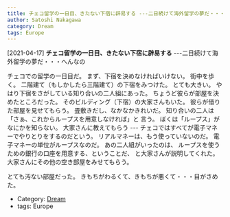 ```yaml
---
title: チェコ留学の一日目、きたない下宿に辟易する ---二日続けて海外留学の夢だ・・・へんなの
author: Satoshi Nakagawa
category: Dream
tags: Europe
---
```


[2021-04-17] **チェコ留学の一日目、きたない下宿に辟易する**  ---二日続けて海外留学の夢だ・・・へんなの

 チェコでの留学の一日目だ。
まず、下宿を決めなければいけない。
街中を歩く。
二階建て（もしかしたら三階建て）の下宿をみつけた。
とても大きい。
やはり下宿をさがしている知り合いの二人組にあった。
ちょうど彼らが部屋を決めたところだった。
そのビルディング（下宿）の大家さんもいた。
彼らが借りた部屋を見せてもらう。
畳敷きだし、なかなかきれいだ。
知り合いの二人は「さぁ、これからループスを用意しなければ」と
言う。
ぼくは「ループス」がなにかを知らない。
大家さんに教えてもらう ---
チェコではすべてが電子マネーでやりとりをするのだという。
リアルマネーは、もう使っていないのだ。
電子マネーの単位がループスなのだ。
あの二人組がいったのは、
ループスを使うための銀行の口座を用意する、ということだ、
と大家さんが説明してくれた。
大家さんにその他の空き部屋をみせてもらう。

とても汚ない部屋だった。
きもちがわるくて、きもちが悪くて・・・目がさめた。

- Category: [Dream](https://merapano.github.io/categories.html#Dream)
- tags: Europe
